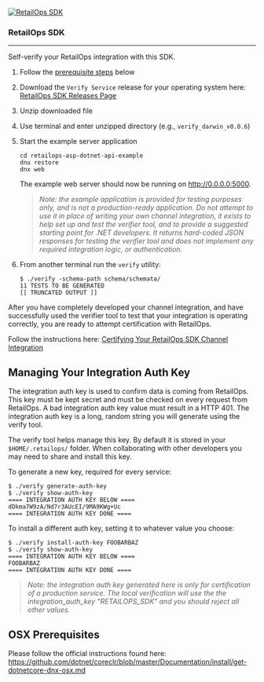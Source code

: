 [![RetailOps SDK](http://cdn2.hubspot.net/hubfs/530512/Image/logo.png)](http://retailops.com)

### RetailOps SDK
----

Self-verify your RetailOps integration with this SDK.

 1. Follow the [prerequisite steps](#osx-prerequisites) below
 2. Download the `Verify Service` release for your operating system here: [RetailOps SDK Releases Page](https://github.com/gudTECH/retailops-sdk/releases)
 3. Unzip downloaded file
 4. Use terminal and enter unzipped directory (e.g., `verify_darwin_v0.0.6`)
 5. Start the example server application

    ```
    cd retailops-asp-dotnet-api-example
    dnu restore
    dnx web
    ```

    The example web server should now be running on http://0.0.0.0:5000.

    > _Note: the example application is provided for testing purposes only, and is not a production-ready application.
    > Do not attempt to use it in place of writing your own channel integration, it exists to help set up and test
    > the verifier tool, and to provide a suggested starting point for .NET developers. It returns hard-coded JSON
    > responses for testing the verifier tool and does not implement any required integration logic, or authentication._      

 6. From another terminal run the `verify` utility:

    ```
    $ ./verify -schema-path schema/schemata/
    11 TESTS TO BE GENERATED
    [[ TRUNCATED OUTPUT ]]
    ```

After you have completely developed your channel integration, and have successfully used
the verifier tool to test that your integration is operating correctly, you are ready to
attempt certification with RetailOps.

Follow the instructions here: [Certifying Your RetailOps SDK Channel Integration](https://github.com/gudTECH/retailops-sdk/blob/master/verify/CERTIFY_README.md)

Managing Your Integration Auth Key
---

The integration auth key is used to confirm data is coming from RetailOps. This key must be kept secret and must be checked on every request from RetailOps. A bad integration auth key value must result in a HTTP 401. The integration auth key is a long, random string you will generate using the verify tool.

The verify tool helps manage this key. By default it is stored in your `$HOME/.retailops/` folder. When collaborating with other developers you may need to share and install this key.

To generate a new key, required for every service:

```
$ ./verify generate-auth-key
$ ./verify show-auth-key
==== INTEGRATION AUTH KEY BELOW ====
dDkma7W9zA/Nd7r3AUcEI/9MA9KWg+Uc
==== INTEGRATION AUTH KEY DONE ====
```

To install a different auth key, setting it to whatever value you choose:

```
$ ./verify install-auth-key FOOBARBAZ
$ ./verify show-auth-key
==== INTEGRATION AUTH KEY BELOW ====
FOOBARBAZ
==== INTEGRATION AUTH KEY DONE ====
```

> _Note: the integration auth key generated here is only for certification of a production service. The local verification will use the the integration_auth_key "RETAILOPS_SDK" and you should reject all other values._


OSX Prerequisites
---

  Please follow the official instructions found here: https://github.com/dotnet/coreclr/blob/master/Documentation/install/get-dotnetcore-dnx-osx.md
